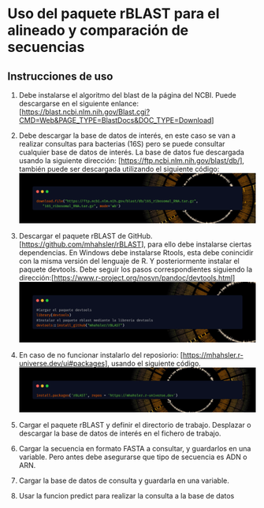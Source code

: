 # Uso del paquete rBLAST para el alineado y comparación de secuencias
 
 ## Instrucciones de uso

1.  Debe instalarse el algoritmo del blast de la página del NCBI. Puede descargarse en el siguiente enlance: [<https://blast.ncbi.nlm.nih.gov/Blast.cgi?CMD=Web&PAGE_TYPE=BlastDocs&DOC_TYPE=Download>] 

2.  Debe descargar la base de datos de interés, en este caso se van a realizar consultas para bacterias (16S) pero se puede consultar cualquier base de datos de interés. La base de datos fue descargada usando la siguiente dirección: [https://ftp.ncbi.nlm.nih.gov/blast/db/], también puede ser descargada utilizando el siguiente código: 
![Image_text](https://github.com/agronomista/rBLAST_task/blob/main/img/first_line.png)

3.  Descargar el paquete rBLAST de GitHub. [<https://github.com/mhahsler/rBLAST>], para ello debe instalarse ciertas dependencias. En Windows debe instalarse Rtools, esta debe conincidir con la misma versión del lenguaje de R. Y posteriormente instalar el paquete devtools. Debe seguir los pasos correspondientes siguiendo la dirección:[https://www.r-project.org/nosvn/pandoc/devtools.html]
![Image_text](https://github.com/agronomista/rBLAST_task/blob/main/img/second_line.png)

4. En caso de no funcionar instalarlo del reposiorio: [https://mhahsler.r-universe.dev/ui#packages], usando el siguiente código.
![Image_text](https://github.com/agronomista/rBLAST_task/blob/main/img/third_line.png)

5. Cargar el paquete rBLAST y definir el directorio de trabajo. Desplazar o descargar la base de datos de interés en el fichero de trabajo.
 
6. Cargar la secuencia en formato FASTA a consultar, y guardarlos en una variable. Pero antes debe asegurarse que tipo de secuencia es ADN o ARN.

7. Cargar la base de datos de consulta y guardarla en una variable.

8. Usar la funcion predict para realizar la consulta a la base de datos


